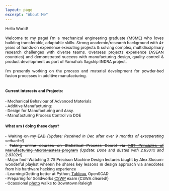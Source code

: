 ```yaml
---
layout: page
excerpt: "About Me"
---
```

<!---(font-family: "San Francisco", "Roboto", "Segoe UI";)--> 



<div style="text-align: justify"> 
<span style="font-family:San Francisco, Roboto, Segoe UI; font-size:10pt;">
Hello World! 
<br />  <br />
Welcome to my page! I'm a mechanical engineering graduate (MSME) who loves building transferable, adaptable skills. Strong academic/research background with 4+ years of hands-on experience executing projects & solving complex, multidisciplinary research challenges with diverse teams. Overseas projects experience (ASEAN countries) and demonstrated success with manufacturing design, quality control & product development as part of Yamaha’s flagship INDRA project. 
<br /> <br />  
I'm presently working on the process and material development for powder-bed fusion processes in additive manufacturing.
<br /> <br />
<!---No TitleAyush holds a Master's degree in Mechanical Engineering at NC State University with a research concentration in structural mechanics, materials & manufacturing. He is a member of Dr. Afsaneh Rabiei's <a href="https://people.engr.ncsu.edu/arabiei/">Advanced Materials Research Laboratory</a> (AMRL) & his research is focused on Composite Metal Foams (CMFs) in conjunction with a Dept. of Transportation (DoT) funded project.<br />
<br />
Previous hands-on experience in experimental research during his undergraduate days as well as proven abilities in value engineering, design & benchmarking during employment with a Japanese firm. Research interests mainly relate to advanced materials, welding metallurgy, additive manufacturing, mechanical testing & characterization, structure-property relationships etc. 
-->
<h4>Current Interests and Projects:</h4> 
- Mechanical Behaviour of Advanced Materials<br />
- Additive Manufacturing: <br />
- Design for Manufacturing and Assy. <br />
- Manufacturing Process Control via DOE

<h4>What am I doing these days?  </h4>
- <s>Waiting on my <a href="https://www.uscis.gov/greencard/employment-authorization-document">EAD</a></s><i> (Update: Received in Dec after over 9 months of exasperating setbacks!)</i><br/>
- <s>Taking online courses on Statistical Process Conrol via <a href="https://micromasters.mit.edu/pom/"> MIT Principles of Manufacturing MicroMasters program</a></s><i> (Update: Done and dusted with 2.8301x  and 2.8302x!)</i><br />
- Major find! Watching 2.75 Precison Machine Design lectures taught by Alex Slocum- wonderful playlist wherein he shares key lessons in design approach via anecdotes from his hardware hacking experience <br />
- Learning/Getting better at Python, <a href="https://public.tableau.com/profile/ayush7404#!/">Tableau</a>, OpenSCAD <br />
- Preparing for Solidworks <a href="https://www.solidworks.com/sw/support/797_ENU_HTML.htm">CSWP</a> exam (CSWA cleared!)<br />
- Ocassional <a href="https://www.instagram.com/in_n_arnd_state/">photo</a> walks to Downtown Raleigh<br />



<br/>
</span> 
